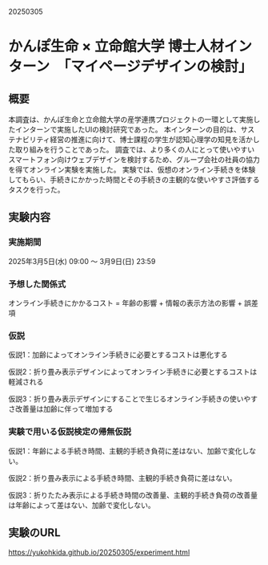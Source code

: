 20250305
# かんぽ生命 × 立命館大学 博士人材インターン　「マイページデザインの検討」

## 概要

本調査は、かんぽ生命と立命館大学の産学連携プロジェクトの一環として実施したインターンで実施したUIの検討研究であった。
本インターンの目的は、サステナビリティ経営の推進に向けて、博士課程の学生が認知心理学の知見を活かした取り組みを行うことであった。
調査では、より多くの人にとって使いやすいスマートフォン向けウェブデザインを検討するため、グループ会社の社員の協力を得てオンライン実験を実施した。
実験では、仮想のオンライン手続きを体験してもらい、手続きにかかった時間とその手続きの主観的な使いやすさ評価するタスクを行った。

## 実験内容

### 実施期間

2025年3月5日(水) 09:00 〜 3月9日(日) 23:59

### 予想した関係式

オンライン手続きにかかるコスト = 年齢の影響 + 情報の表示方法の影響 + 誤差項

### 仮説

仮説1：加齢によってオンライン手続きに必要とするコストは悪化する

仮説2：折り畳み表示デザインによってオンライン手続きに必要とするコストは軽減される

仮説3：折り畳み表示デザインにすることで生じるオンライン手続きの使いやすさ改善量は加齢に伴って増加する

### 実験で用いる仮説検定の帰無仮説

仮説1：年齢による手続き時間、主観的手続き負荷に差はない、加齢で変化しない。

仮説2：折り畳み表示による手続き時間、主観的手続き負荷に差はない。

仮説3：折りたたみ表示による手続き時間の改善量、主観的手続き負荷の改善量は年齢によって差はない、加齢で変化しない。

## 実験のURL

https://yukohkida.github.io/20250305/experiment.html
